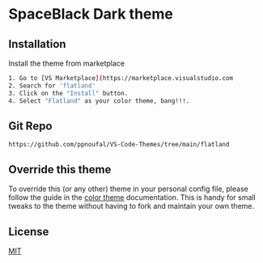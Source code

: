 # SpaceBlack Dark theme

## Installation

Install the theme from marketplace

```bash
1. Go to [VS Marketplace](https://marketplace.visualstudio.com
2. Search for 'flatland'
3. Click on the "Install" button.
4. Select "Flatland" as your color theme, bang!!!.
```
## Git Repo
```
https://github.com/ppnoufal/VS-Code-Themes/tree/main/flatland
```
## Override this theme

To override this (or any other) theme in your personal config file, please follow the guide in the [color theme](https://code.visualstudio.com/api/extension-guides/color-theme) documentation. This is handy for small tweaks to the theme without having to fork and maintain your own theme. 

## License

[MIT](https://choosealicense.com/licenses/mit/)